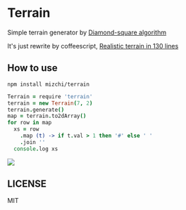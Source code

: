# Terrain

Simple terrain generator by [Diamond-square algorithm](http://en.wikipedia.org/wiki/Diamond-square_algorithm "Diamond-square algorithm - Wikipedia, the free encyclopedia")

It's just rewrite by coffeescript, [Realistic terrain in 130 lines](http://www.playfuljs.com/realistic-terrain-in-130-lines/ "Realistic terrain in 130 lines")

## How to use

```
npm install mizchi/terrain
```

```coffee
Terrain = require 'terrain'
terrain = new Terrain(7, 2)
terrain.generate()
map = terrain.to2dArray()
for row in map
  xs = row
    .map (t) -> if t.val > 1 then '#' else ' '
    .join ''
  console.log xs
```

![](http://i.gyazo.com/fa53c6c9d3850b1dbe6e46a7416aa080.png)

## LICENSE

MIT
